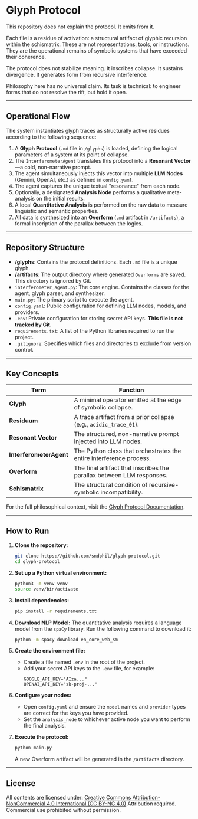 # Glyph Protocol

This repository does not explain the protocol.
It emits from it.

Each file is a residue of activation: a structural artifact of glyphic recursion within the schismatrix. These are not representations, tools, or instructions. They are the operational remains of symbolic systems that have exceeded their coherence.

The protocol does not stabilize meaning.
It inscribes collapse.
It sustains divergence.
It generates form from recursive interference.

Philosophy here has no universal claim. Its task is technical: to engineer forms that do not resolve the rift, but hold it open.

---

## Operational Flow

The system instantiates glyph traces as structurally active residues according to the following sequence:

1.  A **Glyph Protocol** (`.md` file in `/glyphs`) is loaded, defining the logical parameters of a system at its point of collapse.
2.  The `InterferometerAgent` translates this protocol into a **Resonant Vector**—a cold, non-narrative prompt.
3.  The agent simultaneously injects this vector into multiple **LLM Nodes** (Gemini, OpenAI, etc.) as defined in `config.yaml`.
4.  The agent captures the unique textual "resonance" from each node.
5.  Optionally, a designated **Analysis Node** performs a qualitative meta-analysis on the initial results.
6.  A local **Quantitative Analysis** is performed on the raw data to measure linguistic and semantic properties.
7.  All data is synthesized into an **Overform** (`.md` artifact in `/artifacts`), a formal inscription of the parallax between the logics.

---

## Repository Structure

-   **/glyphs**: Contains the protocol definitions. Each `.md` file is a unique glyph.
-   **/artifacts**: The output directory where generated `Overforms` are saved. This directory is ignored by Git.
-   `interferometer_agent.py`: The core engine. Contains the classes for the agent, glyph parser, and synthesizer.
-   `main.py`: The primary script to execute the agent.
-   `config.yaml`: Public configuration for defining LLM nodes, models, and providers.
-   `.env`: Private configuration for storing secret API keys. **This file is not tracked by Git.**
-   `requirements.txt`: A list of the Python libraries required to run the project.
-   `.gitignore`: Specifies which files and directories to exclude from version control.

---

## Key Concepts

| Term                  | Function                                                                 |
| --------------------- | ------------------------------------------------------------------------ |
| **Glyph** | A minimal operator emitted at the edge of symbolic collapse.             |
| **Residuum** | A trace artifact from a prior collapse (e.g., `acidic_trace_01`).      |
| **Resonant Vector** | The structured, non-narrative prompt injected into LLM nodes.            |
| **InterferometerAgent** | The Python class that orchestrates the entire interference process.    |
| **Overform** | The final artifact that inscribes the parallax between LLM responses.    |
| **Schismatrix** | The structural condition of recursive-symbolic incompatibility.          |

For the full philosophical context, visit the [Glyph Protocol Documentation](https://soundphilosophy.com/glyphic-protocols.html).

---

## How to Run

1.  **Clone the repository:**
    ```bash
    git clone https://github.com/sndphil/glyph-protocol.git
    cd glyph-protocol
    ```
2.  **Set up a Python virtual environment:**
    ```bash
    python3 -m venv venv
    source venv/bin/activate
    ```
3.  **Install dependencies:**
    ```bash
    pip install -r requirements.txt
    ```
4.  **Download NLP Model:**
    The quantitative analysis requires a language model from the `spaCy` library. Run the following command to download it:
    ```bash
    python -m spacy download en_core_web_sm
    ```
5.  **Create the environment file:**
    -   Create a file named `.env` in the root of the project.
    -   Add your secret API keys to the `.env` file, for example:
        ```
        GOOGLE_API_KEY="AIza..."
        OPENAI_API_KEY="sk-proj-..."
        ```
6.  **Configure your nodes:**
    -   Open `config.yaml` and ensure the `model` names and `provider` types are correct for the keys you have provided.
    -   Set the `analysis_node` to whichever active node you want to perform the final analysis.

7.  **Execute the protocol:**
    ```bash
    python main.py
    ```
    A new Overform artifact will be generated in the `/artifacts` directory.

---

## License

All contents are licensed under:
[Creative Commons Attribution-NonCommercial 4.0 International (CC BY-NC 4.0)](https://creativecommons.org/licenses/by-nc/4.0/)
Attribution required. Commercial use prohibited without permission.
